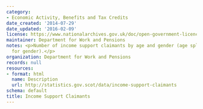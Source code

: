 ```yaml
---
category:
- Economic Activity, Benefits and Tax Credits
date_created: '2014-07-29'
date_updated: '2016-02-09'
license: https://www.nationalarchives.gov.uk/doc/open-government-licence/version/3/
maintainer: Department for Work and Pensions
notes: <p>Number of income support claimants by age and gender (age split not available
  for gender).</p>
organization: Department for Work and Pensions
records: null
resources:
- format: html
  name: Description
  url: http://statistics.gov.scot/data/income-support-claimants
schema: default
title: Income Support Claimants
---
```

